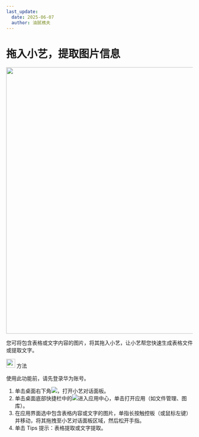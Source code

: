 ```yaml
---
last_update:
  date: 2025-06-07
  author: 油腻樵夫
---
```


# 拖入小艺，提取图片信息

<img src="https://tips-p01-drcn.dbankcdn.cn/MODEL/DOC/C00B030/resource/card/202512281uswxk/zh-cn/image/figure/fig_AI_TableExtraction.png" width="720" height=""/> 

您可将包含表格或文字内容的图片，将其拖入小艺，让小艺帮您快速生成表格文件或提取文字。

<img src="https://tips-p01-drcn.dbankcdn.cn/MODEL/DOC/C00B030/resource/card/202512281uswxk/zh-cn/image/common/buttons/fig_method.png" width="24" height="24"/> 方法

使用此功能前，请先登录华为账号。

1.  单击桌面右下角![](https://tips-p01-drcn.dbankcdn.cn/MODEL/DOC/C00B030/resource/card/202512281uswxk/zh-cn/image/common/icon/appicon_xiaoyi.png)，打开小艺对话面板。
2.  单击桌面底部快捷栏中的![](https://tips-p01-drcn.dbankcdn.cn/MODEL/DOC/C00B030/resource/card/202512281uswxk/zh-cn/image/common/icon/appicon_allapps.png)进入应用中心，单击打开应用（如文件管理、图库）。
3.  在应用界面选中包含表格内容或文字的图片，单指长按触控板（或鼠标左键）并移动，将其拖拽至小艺对话面板区域，然后松开手指。
4.  单击 Tips 提示：表格提取或文字提取。


